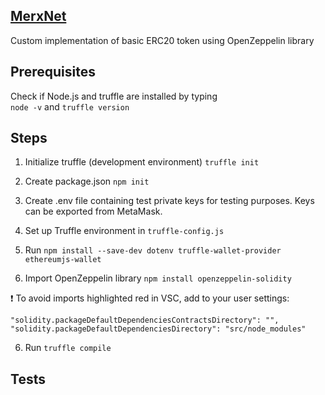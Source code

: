 ## [MerxNet](https://merxnet.com/) ##

Custom implementation of basic ERC20 token using OpenZeppelin library

## Prerequisites ##

Check if Node.js and truffle are installed by typing  
`node -v` and  `truffle version`

## Steps ##

1. Initialize truffle (development environment) `truffle init`

2. Create package.json  `npm init`

3. Create .env file containing test private keys for testing purposes.
Keys can be exported from MetaMask.

4. Set up Truffle environment in `truffle-config.js`

5. Run `npm install --save-dev dotenv truffle-wallet-provider ethereumjs-wallet`

5. Import OpenZeppelin library `npm install openzeppelin-solidity`

:exclamation:  To avoid imports highlighted red in VSC, add to your user settings:
``` 
"solidity.packageDefaultDependenciesContractsDirectory": "",
"solidity.packageDefaultDependenciesDirectory": "src/node_modules" 
```
6. Run `truffle compile`



## Tests ##
